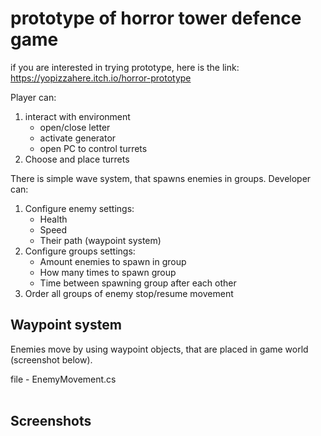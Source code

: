 # prototype of horror tower defence game

if you are interested in trying prototype, here is the link: https://yopizzahere.itch.io/horror-prototype

Player can:
1. interact with environment 
   - open/close letter
   - activate generator
   - open PC to control turrets
2. Choose and place turrets 



There is simple wave system, that spawns enemies in groups.
Developer can:
1. Configure enemy settings:
   - Health 
   - Speed
   - Their path (waypoint system)
2. Configure groups settings:
   - Amount enemies to spawn in group
   - How many times to spawn group
   - Time between spawning group after each other 
3. Order all groups of enemy stop/resume movement

## Waypoint system

Enemies move by using waypoint objects, that are placed in game world (screenshot below). 

file - EnemyMovement.cs
<br />
<br />

## Screenshots








